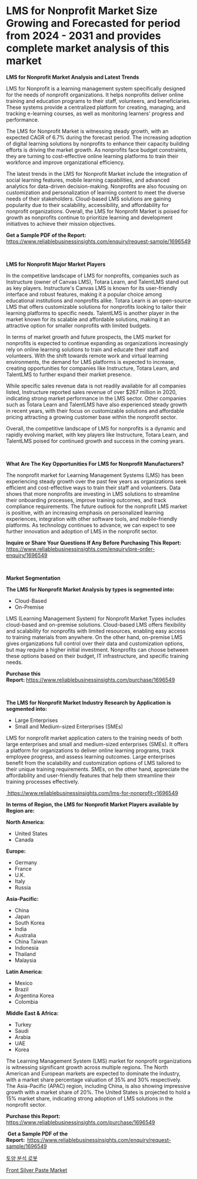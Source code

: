 <p><h1>LMS for Nonprofit Market Size Growing and Forecasted for period from 2024 - 2031 and provides complete market analysis of this market</h1></p><p><strong>LMS for Nonprofit Market Analysis and Latest Trends</strong></p>
<p><p>LMS for Nonprofit is a learning management system specifically designed for the needs of nonprofit organizations. It helps nonprofits deliver online training and education programs to their staff, volunteers, and beneficiaries. These systems provide a centralized platform for creating, managing, and tracking e-learning courses, as well as monitoring learners' progress and performance.</p><p>The LMS for Nonprofit Market is witnessing steady growth, with an expected CAGR of 6.7% during the forecast period. The increasing adoption of digital learning solutions by nonprofits to enhance their capacity building efforts is driving the market growth. As nonprofits face budget constraints, they are turning to cost-effective online learning platforms to train their workforce and improve organizational efficiency.</p><p>The latest trends in the LMS for Nonprofit Market include the integration of social learning features, mobile learning capabilities, and advanced analytics for data-driven decision-making. Nonprofits are also focusing on customization and personalization of learning content to meet the diverse needs of their stakeholders. Cloud-based LMS solutions are gaining popularity due to their scalability, accessibility, and affordability for nonprofit organizations. Overall, the LMS for Nonprofit Market is poised for growth as nonprofits continue to prioritize learning and development initiatives to achieve their mission objectives.</p></p>
<p><strong>Get a Sample PDF of the Report:&nbsp;</strong> <a href="https://www.reliablebusinessinsights.com/enquiry/request-sample/1696549">https://www.reliablebusinessinsights.com/enquiry/request-sample/1696549</a></p>
<p>&nbsp;</p>
<p><strong>LMS for Nonprofit Major Market Players</strong></p>
<p><p>In the competitive landscape of LMS for nonprofits, companies such as Instructure (owner of Canvas LMS), Totara Learn, and TalentLMS stand out as key players. Instructure's Canvas LMS is known for its user-friendly interface and robust features, making it a popular choice among educational institutions and nonprofits alike. Totara Learn is an open-source LMS that offers customizable solutions for nonprofits looking to tailor their learning platforms to specific needs. TalentLMS is another player in the market known for its scalable and affordable solutions, making it an attractive option for smaller nonprofits with limited budgets.</p><p>In terms of market growth and future prospects, the LMS market for nonprofits is expected to continue expanding as organizations increasingly rely on online learning solutions to train and educate their staff and volunteers. With the shift towards remote work and virtual learning environments, the demand for LMS platforms is expected to increase, creating opportunities for companies like Instructure, Totara Learn, and TalentLMS to further expand their market presence.</p><p>While specific sales revenue data is not readily available for all companies listed, Instructure reported sales revenue of over $267 million in 2020, indicating strong market performance in the LMS sector. Other companies such as Totara Learn and TalentLMS have also experienced steady growth in recent years, with their focus on customizable solutions and affordable pricing attracting a growing customer base within the nonprofit sector.</p><p>Overall, the competitive landscape of LMS for nonprofits is a dynamic and rapidly evolving market, with key players like Instructure, Totara Learn, and TalentLMS poised for continued growth and success in the coming years.</p></p>
<p>&nbsp;</p>
<p><strong>What Are The Key Opportunities For LMS for Nonprofit Manufacturers?</strong></p>
<p><p>The nonprofit market for Learning Management Systems (LMS) has been experiencing steady growth over the past few years as organizations seek efficient and cost-effective ways to train their staff and volunteers. Data shows that more nonprofits are investing in LMS solutions to streamline their onboarding processes, improve training outcomes, and track compliance requirements. The future outlook for the nonprofit LMS market is positive, with an increasing emphasis on personalized learning experiences, integration with other software tools, and mobile-friendly platforms. As technology continues to advance, we can expect to see further innovation and adoption of LMS in the nonprofit sector.</p></p>
<p><strong>Inquire or Share Your Questions If Any Before Purchasing This Report:</strong> <a href="https://www.reliablebusinessinsights.com/enquiry/pre-order-enquiry/1696549">https://www.reliablebusinessinsights.com/enquiry/pre-order-enquiry/1696549</a></p>
<p>&nbsp;</p>
<p><strong>Market Segmentation</strong></p>
<p><strong>The LMS for Nonprofit Market Analysis by types is segmented into:</strong></p>
<p><ul><li>Cloud-Based</li><li>On-Premise</li></ul></p>
<p><p>LMS (Learning Management System) for Nonprofit Market Types includes cloud-based and on-premise solutions. Cloud-based LMS offers flexibility and scalability for nonprofits with limited resources, enabling easy access to training materials from anywhere. On the other hand, on-premise LMS gives organizations full control over their data and customization options, but may require a higher initial investment. Nonprofits can choose between these options based on their budget, IT infrastructure, and specific training needs.</p></p>
<p><strong>Purchase this Report:&nbsp;</strong><a href="https://www.reliablebusinessinsights.com/purchase/1696549">https://www.reliablebusinessinsights.com/purchase/1696549</a></p>
<p>&nbsp;</p>
<p><strong>The LMS for Nonprofit Market Industry Research by Application is segmented into:</strong></p>
<p><ul><li>Large Enterprises</li><li>Small and Medium-sized Enterprises (SMEs)</li></ul></p>
<p><p>LMS for nonprofit market application caters to the training needs of both large enterprises and small and medium-sized enterprises (SMEs). It offers a platform for organizations to deliver online learning programs, track employee progress, and assess learning outcomes. Large enterprises benefit from the scalability and customization options of LMS tailored to their unique training requirements. SMEs, on the other hand, appreciate the affordability and user-friendly features that help them streamline their training processes effectively.</p></p>
<p><a href="https://www.reliablebusinessinsights.com/lms-for-nonprofit-r1696549">&nbsp;https://www.reliablebusinessinsights.com/lms-for-nonprofit-r1696549</a></p>
<p><strong>In terms of Region, the LMS for Nonprofit Market Players available by Region are:</strong></p>
<p>
    <p> <strong> North America: </strong>
        <ul>
            <li>United States</li>
            <li>Canada</li>
        </ul>
        </p> 
    <p> <strong> Europe: </strong>
        <ul>
            <li>Germany</li>
            <li>France</li>
            <li>U.K.</li>
            <li>Italy</li>
            <li>Russia</li>
        </ul>
        </p> 
    <p> <strong> Asia-Pacific: </strong>
        <ul>
            <li>China</li>
            <li>Japan</li>
            <li>South Korea</li>
            <li>India</li>
            <li>Australia</li>
            <li>China Taiwan</li>
            <li>Indonesia</li>
            <li>Thailand</li>
            <li>Malaysia</li>
        </ul>
        </p> 
    <p> <strong> Latin America: </strong>
        <ul>
            <li>Mexico</li>
            <li>Brazil</li>
            <li>Argentina Korea</li>
            <li>Colombia</li>
        </ul>
        </p> 
    <p> <strong> Middle East & Africa: </strong>
        <ul>
            <li>Turkey</li>
            <li>Saudi</li>
            <li>Arabia</li>
            <li>UAE</li>
            <li>Korea</li>
        </ul>
    </p>
    </p>
<p><p>The Learning Management System (LMS) market for nonprofit organizations is witnessing significant growth across multiple regions. The North American and European markets are expected to dominate the industry, with a market share percentage valuation of 35% and 30% respectively. The Asia-Pacific (APAC) region, including China, is also showing impressive growth with a market share of 20%. The United States is projected to hold a 15% market share, indicating strong adoption of LMS solutions in the nonprofit sector.</p></p>
<p><strong>Purchase this Report: </strong><a href="https://www.reliablebusinessinsights.com/purchase/1696549">https://www.reliablebusinessinsights.com/purchase/1696549</a></p>
<p>&nbsp;<strong>Get a Sample PDF of the Report:&nbsp;&nbsp;</strong><a href="https://www.reliablebusinessinsights.com/enquiry/request-sample/1696549">https://www.reliablebusinessinsights.com/enquiry/request-sample/1696549</a></p>
<p><strong></strong></p>
<p><p><a href="https://github.com/joannescott9078/Market-Research-Report-List-1/blob/main/1854566108827.md">토양 분석 로봇</a></p><p><a href="https://github.com/okotobwrhuteie/Market-Research-Report-List-2/blob/main/front-silver-paste-market.md">Front Silver Paste Market</a></p></p>